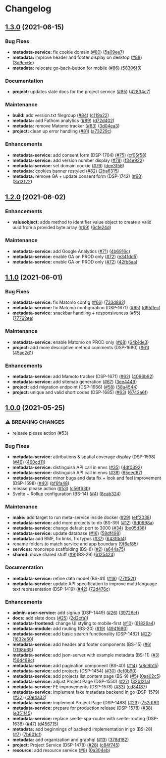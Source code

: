 # Changelog

## [1.3.0](https://www.github.com/dasch-swiss/dasch-service-platform/compare/v1.2.0...v1.3.0) (2021-06-15)


### Bug Fixes

* **metadata-service:** fix cookie domain ([#80](https://www.github.com/dasch-swiss/dasch-service-platform/issues/80)) ([5a09ee7](https://www.github.com/dasch-swiss/dasch-service-platform/commit/5a09ee783bdab95fac8a584acfda40565f228a78))
* **metadata:** improve header and footer display on desktop ([#88](https://www.github.com/dasch-swiss/dasch-service-platform/issues/88)) ([3d9ec6e](https://www.github.com/dasch-swiss/dasch-service-platform/commit/3d9ec6eea617aed1a1072456aa3bc53059d4175f))
* **metadata:** relocate go-back-button for mobile ([#86](https://www.github.com/dasch-swiss/dasch-service-platform/issues/86)) ([58306f3](https://www.github.com/dasch-swiss/dasch-service-platform/commit/58306f3be2643cdcd882c8ea43ceefe7975775e7))


### Documentation

* **project:** updates slate docs for the project service ([#85](https://www.github.com/dasch-swiss/dasch-service-platform/issues/85)) ([42834c7](https://www.github.com/dasch-swiss/dasch-service-platform/commit/42834c7d9970dd7ddf436432cd98e12dec2c35fa))


### Maintenance

* **build:** add version.txt filegroup ([#84](https://www.github.com/dasch-swiss/dasch-service-platform/issues/84)) ([c119a22](https://www.github.com/dasch-swiss/dasch-service-platform/commit/c119a223a04e6c9acbc2ac5b5763310f809a71bb))
* **metadata:** add Fathom analytics ([#89](https://www.github.com/dasch-swiss/dasch-service-platform/issues/89)) ([d72d402](https://www.github.com/dasch-swiss/dasch-service-platform/commit/d72d402f01a839e49fa673baf4f15343abc20fb0))
* **metadata:** remove Matomo tracker ([#83](https://www.github.com/dasch-swiss/dasch-service-platform/issues/83)) ([3d04ea3](https://www.github.com/dasch-swiss/dasch-service-platform/commit/3d04ea35084ea2ff773e8a277374cb9d383925af))
* **project:** clean up error handling ([#81](https://www.github.com/dasch-swiss/dasch-service-platform/issues/81)) ([a73229c](https://www.github.com/dasch-swiss/dasch-service-platform/commit/a73229ccf8819e5254db098dd945137bc9be8c66))


### Enhancements

* **metadata-service:** add consent form (DSP-1704) ([#75](https://www.github.com/dasch-swiss/dasch-service-platform/issues/75)) ([cf05f58](https://www.github.com/dasch-swiss/dasch-service-platform/commit/cf05f585e90112c2773638c85f4dd8849d79ff17))
* **metadata-service:** add version number display ([#78](https://www.github.com/dasch-swiss/dasch-service-platform/issues/78)) ([f34e922](https://www.github.com/dasch-swiss/dasch-service-platform/commit/f34e9223091e5bd51d1d3b4af93d5a14a10b7d57))
* **metadata-service:** set domain cookie ([#79](https://www.github.com/dasch-swiss/dasch-service-platform/issues/79)) ([dee3f56](https://www.github.com/dasch-swiss/dasch-service-platform/commit/dee3f5640e0eafcc6105e0982c3701b499c65478))
* **metadata:** cookies banner restyled ([#82](https://www.github.com/dasch-swiss/dasch-service-platform/issues/82)) ([2ba6315](https://www.github.com/dasch-swiss/dasch-service-platform/commit/2ba63158eda751ad2948dd6b148560ca62f776bf))
* **metadata:** remove GA + update consent form (DSP-1742) ([#90](https://www.github.com/dasch-swiss/dasch-service-platform/issues/90)) ([3a13122](https://www.github.com/dasch-swiss/dasch-service-platform/commit/3a131223c92e0dc7e09c1394bd0582d02380878e))

## [1.2.0](https://www.github.com/dasch-swiss/dasch-service-platform/compare/v1.1.0...v1.2.0) (2021-06-02)


### Enhancements

* **valueobject:** adds method to identifier value object to create a valid uuid from a provided byte array ([#69](https://www.github.com/dasch-swiss/dasch-service-platform/issues/69)) ([6cfe24d](https://www.github.com/dasch-swiss/dasch-service-platform/commit/6cfe24d36fdf4ec790f1e280837fc3a8a702ac4e))


### Maintenance

* **metadata-service:** add Google Analytics ([#71](https://www.github.com/dasch-swiss/dasch-service-platform/issues/71)) ([4b6916c](https://www.github.com/dasch-swiss/dasch-service-platform/commit/4b6916ce3e0b9ee5ebfb27fde3f9291ca47f8f5c))
* **metadata-service:** enable GA on PROD only ([#72](https://www.github.com/dasch-swiss/dasch-service-platform/issues/72)) ([e341dd5](https://www.github.com/dasch-swiss/dasch-service-platform/commit/e341dd539815f2258c417b8ad92055aa838691a0))
* **metadata-service:** enable GA on PROD only ([#72](https://www.github.com/dasch-swiss/dasch-service-platform/issues/72)) ([42fb5aa](https://www.github.com/dasch-swiss/dasch-service-platform/commit/42fb5aa942e11094fbb1fe4479d1a9c998495ad4))

## [1.1.0](https://www.github.com/dasch-swiss/dasch-service-platform/compare/v1.0.0...v1.1.0) (2021-06-01)


### Bug Fixes

* **metadata-service:** fix Matomo config ([#66](https://www.github.com/dasch-swiss/dasch-service-platform/issues/66)) ([733d882](https://www.github.com/dasch-swiss/dasch-service-platform/commit/733d882b2cbe8953254050210f9cad639f2f3335))
* **metadata-service:** fix Matomo configuration (DSP-1671) ([#65](https://www.github.com/dasch-swiss/dasch-service-platform/issues/65)) ([d95ffec](https://www.github.com/dasch-swiss/dasch-service-platform/commit/d95ffec98e34d270497e1412930f5ab588465a36))
* **metadata-service:** snackbar handling + responsiveness ([#55](https://www.github.com/dasch-swiss/dasch-service-platform/issues/55)) ([77762ee](https://www.github.com/dasch-swiss/dasch-service-platform/commit/77762eef47588950b2e29191b08ac40a2b2b831c))


### Maintenance

* **metadata-service:** enable Matomo on PROD only ([#68](https://www.github.com/dasch-swiss/dasch-service-platform/issues/68)) ([64b1de3](https://www.github.com/dasch-swiss/dasch-service-platform/commit/64b1de3967f0e4b3b85b06f6eb76ede4f57b5bb9))
* **project:** add more descriptive method comments (DSP-1680) ([#61](https://www.github.com/dasch-swiss/dasch-service-platform/issues/61)) ([45ac2d1](https://www.github.com/dasch-swiss/dasch-service-platform/commit/45ac2d1177b347428e9eeb6a574e020da06e3647))


### Enhancements

* **metadata-service:** add Mamoto tracker (DSP-1671) ([#62](https://www.github.com/dasch-swiss/dasch-service-platform/issues/62)) ([4096b92](https://www.github.com/dasch-swiss/dasch-service-platform/commit/4096b928176fc7cbdac1d306daa925dde4ddaa2d))
* **metadata-service:** add sitemap generation ([#67](https://www.github.com/dasch-swiss/dasch-service-platform/issues/67)) ([3ee4449](https://www.github.com/dasch-swiss/dasch-service-platform/commit/3ee4449cf86f771081556468f238b37c63f12e2a))
* **project:** add migration endpoint (DSP-1666) ([#58](https://www.github.com/dasch-swiss/dasch-service-platform/issues/58)) ([58a4544](https://www.github.com/dasch-swiss/dasch-service-platform/commit/58a4544b168b814ec47078daadcf51a1a8156477))
* **project:** unique and valid short codes (DSP-1685) ([#63](https://www.github.com/dasch-swiss/dasch-service-platform/issues/63)) ([6742a6f](https://www.github.com/dasch-swiss/dasch-service-platform/commit/6742a6f6795e4b29f06a77d691133732485d2398))

## [1.0.0](https://www.github.com/dasch-swiss/dasch-service-platform/compare/v0.0.3...v1.0.0) (2021-05-25)


### ⚠ BREAKING CHANGES

* release please action (#53)

### Bug Fixes

* **metadata-service:** attributions & spatial coverage display (DSP-1598) ([#46](https://www.github.com/dasch-swiss/dasch-service-platform/issues/46)) ([460cd11](https://www.github.com/dasch-swiss/dasch-service-platform/commit/460cd11d35dee9c0059411679c2ce22eed241ea9))
* **metadata-service:** distinguish API call in envs ([#35](https://www.github.com/dasch-swiss/dasch-service-platform/issues/35)) ([4df0392](https://www.github.com/dasch-swiss/dasch-service-platform/commit/4df039252a9dcc521704a82af4c2d6a8830c52d3))
* **metadata-service:** distinguish API call in envs ([#36](https://www.github.com/dasch-swiss/dasch-service-platform/issues/36)) ([65eed67](https://www.github.com/dasch-swiss/dasch-service-platform/commit/65eed6700310cf4ba3a3d21be723c66f589bcbeb))
* **metadata-service:** minor bugs and data fix + look and feel improvement (DSP-1598) ([#40](https://www.github.com/dasch-swiss/dasch-service-platform/issues/40)) ([bf6fa48](https://www.github.com/dasch-swiss/dasch-service-platform/commit/bf6fa4860f0c4b1a5fef01e45aeb512f672475a1))
* release please action ([#53](https://www.github.com/dasch-swiss/dasch-service-platform/issues/53)) ([c56f63b](https://www.github.com/dasch-swiss/dasch-service-platform/commit/c56f63b07df147aa9b8ccf6859c21d6109927e48))
* Svelte + Rollup configuration (BS-14) ([#4](https://www.github.com/dasch-swiss/dasch-service-platform/issues/4)) ([8cab324](https://www.github.com/dasch-swiss/dasch-service-platform/commit/8cab324614a77ff6f7acf6b9fa0f6356670365f8))


### Maintenance

* **make:** add target to run meta-service inside docker ([#29](https://www.github.com/dasch-swiss/dasch-service-platform/issues/29)) ([eff2038](https://www.github.com/dasch-swiss/dasch-service-platform/commit/eff20381ad2ddab4cab11cbb30eb15fb68689af3))
* **metadata-service:** add more projects to db (BS-39) ([#12](https://www.github.com/dasch-swiss/dasch-service-platform/issues/12)) ([6d0998a](https://www.github.com/dasch-swiss/dasch-service-platform/commit/6d0998aa6f842918b139016ec1bb58976351161a))
* **metadata-service:** change default port to 3000 ([#34](https://www.github.com/dasch-swiss/dasch-service-platform/issues/34)) ([be05d38](https://www.github.com/dasch-swiss/dasch-service-platform/commit/be05d3829d16cd89d231d4c688caf00ed39c107a))
* **metadata-service:** update database ([#16](https://www.github.com/dasch-swiss/dasch-service-platform/issues/16)) ([58df498](https://www.github.com/dasch-swiss/dasch-service-platform/commit/58df49852b1da2fb16d096ade68b297db031b21e))
* **metadata:** add BMF, fix links, fix typos ([#37](https://www.github.com/dasch-swiss/dasch-service-platform/issues/37)) ([643f0d4](https://www.github.com/dasch-swiss/dasch-service-platform/commit/643f0d4125b73db73b7b176d740a228359853ae5))
* rename folders to match service and app boundary ([9f6af85](https://www.github.com/dasch-swiss/dasch-service-platform/commit/9f6af85351d1bb7909617a870458993f44b163d8))
* **services:** monorepo scaffolding (BS-6) ([#2](https://www.github.com/dasch-swiss/dasch-service-platform/issues/2)) ([a644a75](https://www.github.com/dasch-swiss/dasch-service-platform/commit/a644a75ff489cc95fe9369a2043f5e8b013b1ae9))
* **shared:** move shared stuff ([#9](https://www.github.com/dasch-swiss/dasch-service-platform/issues/9))(BS-29) ([6125424](https://www.github.com/dasch-swiss/dasch-service-platform/commit/6125424e30050503cd2484a7e714225529540d62))


### Documentation

* **metadata-service:** refine data model (BS-41) ([#18](https://www.github.com/dasch-swiss/dasch-service-platform/issues/18)) ([77ff52f](https://www.github.com/dasch-swiss/dasch-service-platform/commit/77ff52f4d6c30032a51763339187e412409d4887))
* **metadata-service:** update API specification to improve multi language text representation (DSP-1419) ([#42](https://www.github.com/dasch-swiss/dasch-service-platform/issues/42)) ([72d476c](https://www.github.com/dasch-swiss/dasch-service-platform/commit/72d476ca0b7242967f496fc363829be47972a684))


### Enhancements

* **admin-user-service:** add signup (DSP-1449) ([#26](https://www.github.com/dasch-swiss/dasch-service-platform/issues/26)) ([39726cf](https://www.github.com/dasch-swiss/dasch-service-platform/commit/39726cfc54c3fd1ebbbdfbafc3b82be6f6d18bed))
* **docs:** add slate docs ([#25](https://www.github.com/dasch-swiss/dasch-service-platform/issues/25)) ([2d2cfa1](https://www.github.com/dasch-swiss/dasch-service-platform/commit/2d2cfa10a3c17f8e33898ed09b58b708b8a0135e))
* **metadata-frontend:** change UI styling to mobile-first ([#10](https://www.github.com/dasch-swiss/dasch-service-platform/issues/10)) ([61826a4](https://www.github.com/dasch-swiss/dasch-service-platform/commit/61826a4b03e23a0982bde08c734b7a25fb291366))
* **metadata-module:** add routing (BS-20) ([#19](https://www.github.com/dasch-swiss/dasch-service-platform/issues/19)) ([4941680](https://www.github.com/dasch-swiss/dasch-service-platform/commit/49416802ea289e8ef5acee91d2ab11c5c8312353))
* **metadata-service:** add basic search functionality (DSP-1482) ([#22](https://www.github.com/dasch-swiss/dasch-service-platform/issues/22)) ([1632e50](https://www.github.com/dasch-swiss/dasch-service-platform/commit/1632e50f6e00d8148a2298683b3b1c0748888f40))
* **metadata-service:** add header and footer components (BS-15) ([#6](https://www.github.com/dasch-swiss/dasch-service-platform/issues/6)) ([7198b65](https://www.github.com/dasch-swiss/dasch-service-platform/commit/7198b653920554e8ddcd70f62ea4c2ad7a919e91))
* **metadata-service:** add json-server with example metadata (BS-11) ([#3](https://www.github.com/dasch-swiss/dasch-service-platform/issues/3)) ([56d489c](https://www.github.com/dasch-swiss/dasch-service-platform/commit/56d489cfb5c22723431ee2f9392add69371a0bba))
* **metadata-service:** add pagination component (BS-40) ([#14](https://www.github.com/dasch-swiss/dasch-service-platform/issues/14)) ([a8c9b15](https://www.github.com/dasch-swiss/dasch-service-platform/commit/a8c9b15feb6bbcc6621cb243b9ab75887428c24f))
* **metadata-service:** add projects (DSP-1454) ([#30](https://www.github.com/dasch-swiss/dasch-service-platform/issues/30)) ([fef0b90](https://www.github.com/dasch-swiss/dasch-service-platform/commit/fef0b90b7b017c329d03cb5b64a1345d52531a75))
* **metadata-service:** add projects list content page (BS-9) ([#5](https://www.github.com/dasch-swiss/dasch-service-platform/issues/5)) ([0aa02c5](https://www.github.com/dasch-swiss/dasch-service-platform/commit/0aa02c5fbe4e393f9d0c897073d8116dafa747ba))
* **metadata-service:** adjust Project Page (DSP-1550) ([#27](https://www.github.com/dasch-swiss/dasch-service-platform/issues/27)) ([32b121a](https://www.github.com/dasch-swiss/dasch-service-platform/commit/32b121aecfd5fc3cb9ac78cb18ae0ea575223a53))
* **metadata-service:** FE improvements (DSP-1578) ([#33](https://www.github.com/dasch-swiss/dasch-service-platform/issues/33)) ([cd84187](https://www.github.com/dasch-swiss/dasch-service-platform/commit/cd841870371f2d61fd2222a4405dd8a8b6f23a76))
* **metadata-service:** implement fake metadata backend in go (DSP-1579) ([#32](https://www.github.com/dasch-swiss/dasch-service-platform/issues/32)) ([c0e4a32](https://www.github.com/dasch-swiss/dasch-service-platform/commit/c0e4a320e1f0e9311cf7def031917b14f7ca2dce))
* **metadata-service:** implement Project Page (DSP-1488) ([#23](https://www.github.com/dasch-swiss/dasch-service-platform/issues/23)) ([752df8f](https://www.github.com/dasch-swiss/dasch-service-platform/commit/752df8ff0973fea281ff95214bd9e78b3564f4d4))
* **metadata-service:** prepare for production release (DSP-1578) ([#38](https://www.github.com/dasch-swiss/dasch-service-platform/issues/38)) ([e351f45](https://www.github.com/dasch-swiss/dasch-service-platform/commit/e351f45ed3a61ba5153c8eed888cb1380d6edff4))
* **metadata-service:** replace svelte-spa-router with svelte-routing (DSP-1638) ([#47](https://www.github.com/dasch-swiss/dasch-service-platform/issues/47)) ([d456715](https://www.github.com/dasch-swiss/dasch-service-platform/commit/d456715addc37eb1c3a464a22f614ee6570d3f3c))
* **metadata:** add beginnings of backend implementation in go (BS-28) ([#7](https://www.github.com/dasch-swiss/dasch-service-platform/issues/7)) ([7b601cf](https://www.github.com/dasch-swiss/dasch-service-platform/commit/7b601cf80608ff8cf681a6fd8e0244c10777826f))
* **metadata:** add organization and graphql ([#13](https://www.github.com/dasch-swiss/dasch-service-platform/issues/13)) ([378d182](https://www.github.com/dasch-swiss/dasch-service-platform/commit/378d182198a924098cdd0b69ab7f8f079be94cba))
* **project:** Project Service (DSP-1478) ([#28](https://www.github.com/dasch-swiss/dasch-service-platform/issues/28)) ([c84f745](https://www.github.com/dasch-swiss/dasch-service-platform/commit/c84f745fef59b9cb902a3bfb5aa613076b0fa621))
* **resource:** add resource service ([#8](https://www.github.com/dasch-swiss/dasch-service-platform/issues/8)) ([0a304eb](https://www.github.com/dasch-swiss/dasch-service-platform/commit/0a304ebf065e1628ecc0e81addad47a8ddde7a21))
